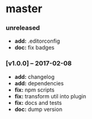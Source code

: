 # master

### unreleased
- **add:** .editorconfig
- **doc:** fix badges

### [v1.0.0] – 2017-02-08
- **add:** changelog
- **add:** dependencies
- **fix:** npm scripts
- **fix:** transform util into plugin
- **fix:** docs and tests
- **doc:** dump version
